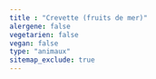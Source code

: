 ```yaml
---
title : "Crevette (fruits de mer)"
alergene: false
vegetarien: false
vegan: false
type: "animaux"
sitemap_exclude: true
--- 
```

